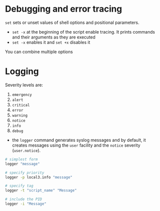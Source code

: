 # Debugging and error tracing

`set` sets or unset values of shell options and positional parameters.

- `set -x` at the beginning of the script enable tracing. It prints commands and their arguments as they are executed
- `set -x` enables it and `set +x` disables it

You can combine multiple options 

# Logging

Severity levels are: 
1. `emergency`
2. `alert`
3. `critical`
4. `error`
5. `warning`
6. `notice`
7. `info` 
8. `debug`

- the `logger` command generates syslog messages and by default, it creates messages using the `user` facility and the `notice` severity (`user.notice`).


```bash
# simplest form
logger "message"

# specify priority
logger -p local3.info "message"

# specify tag
logger -t "script_name" "Message"

# include the PID
logger -i "Message"
``````